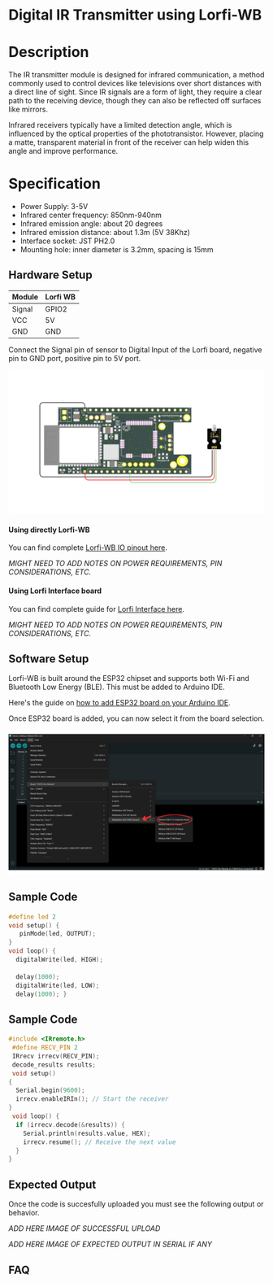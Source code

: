 # Digital IR Transmitter using Lorfi-WB

# Description

The IR transmitter module is designed for infrared communication, a method commonly used to control devices like televisions over short distances with a direct line of sight. Since IR signals are a form of light, they require a clear path to the receiving device, though they can also be reflected off surfaces like mirrors.

Infrared receivers typically have a limited detection angle, which is influenced by the optical properties of the phototransistor. However, placing a matte, transparent material in front of the receiver can help widen this angle and improve performance.

# Specification

- Power Supply: 3-5V
- Infrared center frequency: 850nm-940nm
- Infrared emission angle: about 20 degrees
- Infrared emission distance: about 1.3m (5V 38Khz)
- Interface socket: JST PH2.0
- Mounting hole: inner diameter is 3.2mm, spacing is 15mm

## Hardware Setup

|     Module    |   Lorfi WB  |
|---------------|-------------|
| Signal        | GPIO2       |
| VCC           | 5V          |
| GND           | GND         |

Connect the Signal pin of sensor to Digital Input of the Lorfi board, negative pin to GND port, positive pin to 5V port.

![IR Transmitter Module](\assets\Images\LORFI_Components\Lorfi-WB_Modules\7.png)

#### Using directly Lorfi-WB

You can find complete <a href="/docs/Hardware-Guide.html">Lorfi-WB IO pinout here</a>.

*MIGHT NEED TO ADD NOTES ON POWER REQUIREMENTS, PIN CONSIDERATIONS, ETC.*

#### Using Lorfi Interface board

You can find complete guide for <a href="/docs/Hardware-Guide.html">Lorfi Interface here</a>.

*MIGHT NEED TO ADD NOTES ON POWER REQUIREMENTS, PIN CONSIDERATIONS, ETC.*

## Software Setup

Lorfi-WB is built around the ESP32 chipset and supports both Wi-Fi and Bluetooth Low Energy (BLE). This must be added to Arduino IDE.

Here's the guide on <a href="/docs/Software-Guide.html">how to add ESP32 board on your Arduino IDE</a>.

Once ESP32 board is added, you can now select it from the board selection.

![Software Guide 4](\assets\Images\LORFI_Components\Software-Guide_Images\Software_Guide4.png)

## **Sample Code**
```c
#define led 2
void setup() {                
   pinMode(led, OUTPUT);     
}
void loop() {
  digitalWrite(led, HIGH);  

  delay(1000);               
  digitalWrite(led, LOW);   
  delay(1000); }
```

## **Sample Code**
```c
#include <IRremote.h>
 #define RECV_PIN 2
 IRrecv irrecv(RECV_PIN);
 decode_results results;
 void setup()
{
  Serial.begin(9600);
  irrecv.enableIRIn(); // Start the receiver
}
 void loop() {
  if (irrecv.decode(&results)) {
    Serial.println(results.value, HEX);
    irrecv.resume(); // Receive the next value
  }
}
```

## Expected Output

Once the code is succesfully uploaded you must see the following output or behavior.

*ADD HERE IMAGE OF SUCCESSFUL UPLOAD*

*ADD HERE IMAGE OF EXPECTED OUTPUT IN SERIAL IF ANY*

## FAQ
